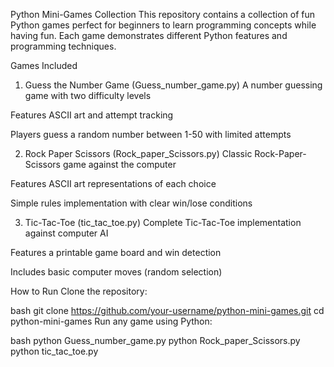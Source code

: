 Python Mini-Games Collection
This repository contains a collection of fun Python games perfect for beginners to learn programming concepts while having fun. Each game demonstrates different Python features and programming techniques.

Games Included
1. Guess the Number Game (Guess_number_game.py)
A number guessing game with two difficulty levels

Features ASCII art and attempt tracking

Players guess a random number between 1-50 with limited attempts

2. Rock Paper Scissors (Rock_paper_Scissors.py)
Classic Rock-Paper-Scissors game against the computer

Features ASCII art representations of each choice

Simple rules implementation with clear win/lose conditions

3. Tic-Tac-Toe (tic_tac_toe.py)
Complete Tic-Tac-Toe implementation against computer AI

Features a printable game board and win detection

Includes basic computer moves (random selection)

How to Run
Clone the repository:

bash
git clone https://github.com/your-username/python-mini-games.git
cd python-mini-games
Run any game using Python:

bash
python Guess_number_game.py
python Rock_paper_Scissors.py
python tic_tac_toe.py


